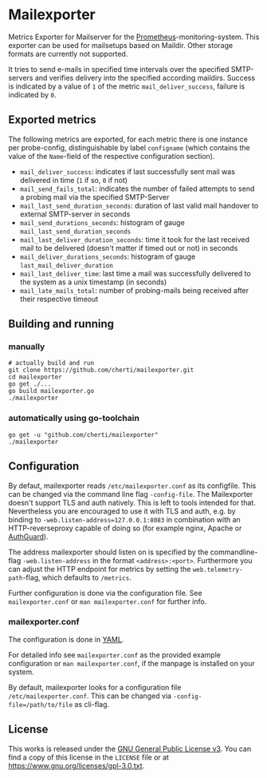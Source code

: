 # Mailexporter

Metrics Exporter for Mailserver for the [Prometheus](www.prometheus.io)-monitoring-system.
This exporter can be used for mailsetups based on Maildir. Other storage formats are currently not supported.

It tries to send e-mails in specified time intervals over the specified SMTP-servers and verifies delivery into the specified according maildirs.
Success is indicated by a value of `1` of the metric `mail_deliver_success`, failure is indicated by `0`.


## Exported metrics

The following metrics are exported, for each metric there is one instance per probe-config, distinguishable by label `configname` (which contains the value of the `Name`-field of the respective configuration section).

* `mail_deliver_success`: indicates if last successfully sent mail was delivered in time (`1` if so, `0` if not)
* `mail_send_fails_total`: indicates the number of failed attempts to send a probing mail via the specified SMTP-Server
* `mail_last_send_duration_seconds`: duration of last valid mail handover to external SMTP-server in seconds
* `mail_send_durations_seconds`: histogram of gauge `mail_last_send_duration_seconds`
* `mail_last_deliver_duration_seconds`: time it took for the last received mail to be delivered (doesn't matter if timed out or not) in seconds
* `mail_deliver_durations_seconds`: histogram of gauge `last_mail_deliver_duration`
* `mail_last_deliver_time`: last time a mail was successfully delivered to the system as a unix timestamp (in seconds)
* `mail_late_mails_total`: number of probing-mails being received after their respective timeout


## Building and running

### manually

    # actually build and run
    git clone https://github.com/cherti/mailexporter.git
    cd mailexporter
    go get ./...
    go build mailexporter.go
    ./mailexporter


### automatically using go-toolchain

    go get -u "github.com/cherti/mailexporter"
    ./mailexporter


## Configuration

By defaut, mailexporter reads `/etc/mailexporter.conf` as its configfile. This can be changed via the command line flag `-config-file`.
The Mailexporter doesn't support TLS and auth natively. This is left to tools intended for that.
Nevertheless you are encouraged to use it with TLS and auth, e.g. by binding to `-web.listen-address=127.0.0.1:8083`
in combination with an HTTP-reverseproxy capable of doing so (for example nginx, Apache or [AuthGuard](https://github.com/cherti/authguard)).

The address mailexporter should listen on is specified by the commandline-flag `-web.listen-address` in the format `<address>:<port>`.
Furthermore you can adjust the HTTP endpoint for metrics by setting the `web.telemetry-path`-flag, which defaults to `/metrics`.

Further configuration is done via the configuration file. See `mailexporter.conf` or `man mailexporter.conf` for further info.


### mailexporter.conf

The configuration is done in [YAML](www.yaml.org).

For detailed info see `mailexporter.conf` as the provided example configuration or `man mailexporter.conf`, if the manpage is installed on your system.

By default, mailexporter looks for a configuration file `/etc/mailexporter.conf`. This can be changed via `-config-file=/path/to/file` as cli-flag.


## License

This works is released under the [GNU General Public License v3](https://www.gnu.org/licenses/gpl-3.0.txt). You can find a copy of this license in the `LICENSE` file or at https://www.gnu.org/licenses/gpl-3.0.txt.
